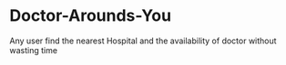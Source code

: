 # Doctor-Arounds-You
Any user find the nearest Hospital  and the availability of doctor without wasting time
